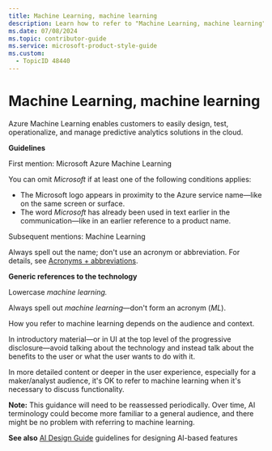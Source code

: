 ```yaml
---
title: Machine Learning, machine learning
description: Learn how to refer to "Machine Learning, machine learning" in your content.
ms.date: 07/08/2024
ms.topic: contributor-guide
ms.service: microsoft-product-style-guide
ms.custom:
  - TopicID 48440
---
```



# Machine Learning, machine learning

Azure Machine Learning enables customers to easily design, test, operationalize, and manage predictive analytics solutions in the cloud.

**Guidelines**

First mention: Microsoft Azure Machine Learning

You can omit *Microsoft* if at least one of the following conditions applies:

- The Microsoft logo appears in proximity to the Azure service name—like on the same screen or surface.
- The word *Microsoft* has already been used in text earlier in the communication—like in an earlier reference to a product name.

Subsequent mentions: Machine Learning

Always spell out the name; don't use an acronym or abbreviation. For details, see [Acronyms + abbreviations](~\acronyms-and-abbreviations.md).

**Generic references to the technology**

Lowercase *machine learning.*

Always spell out *machine learning*—don't form an acronym (*ML*).

How you refer to machine learning depends on the audience and context.

In introductory material—or in UI at the top level of the progressive disclosure—avoid talking about the technology and instead talk about the benefits to the user or what the user wants to do with it.

In more detailed content or deeper in the user experience, especially for a maker/analyst audience, it's OK to refer to machine learning when it's necessary to discuss functionality.

**Note:** This guidance will need to be reassessed periodically. Over time, AI terminology could become more familiar to a general audience, and there might be no problem with referring to machine learning.

**See also** [AI Design Guide](https://hits.microsoft.com/collection/7002060) guidelines for designing AI-based features

